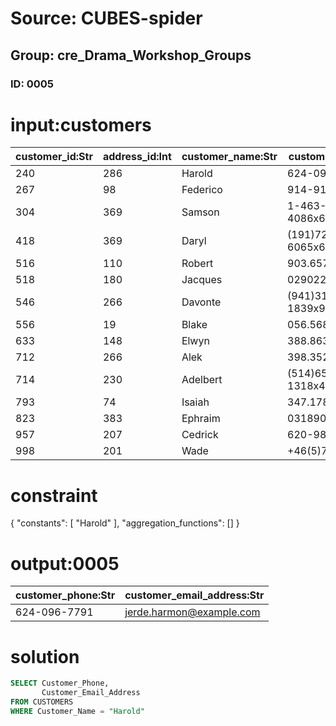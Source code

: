 # Source: CUBES-spider
## Group: cre_Drama_Workshop_Groups
### ID: 0005

# input:customers

| customer_id:Str | address_id:Int | customer_name:Str | customer_phone:Str | customer_email_address:Str | other_details:Str |
|---|---|---|---|---|---|
| 240 | 286 | Harold | 624-096-7791 | jerde.harmon@example.com | nan |
| 267 | 98 | Federico | 914-915-7483 | johnson27@example.com | nan |
| 304 | 369 | Samson | 1-463-121-4086x655 | dalton75@example.com | nan |
| 418 | 369 | Daryl | (191)727-6065x6351 | hickle.jazmyn@example.org | nan |
| 516 | 110 | Robert | 903.657.6967x467 | fheathcote@example.com | VIP |
| 518 | 180 | Jacques | 02902266118 | eleannon@example.org | nan |
| 546 | 266 | Davonte | (941)313-1839x94608 | keanu70@example.net | VIP |
| 556 | 19 | Blake | 056.568.7725 | clemens43@example.org | nan |
| 633 | 148 | Elwyn | 388.863.3459x0915 | ggrant@example.com | nan |
| 712 | 266 | Alek | 398.352.1753 | terry.nels@example.com | nan |
| 714 | 230 | Adelbert | (514)659-1318x46123 | hermann.veum@example.org | nan |
| 793 | 74 | Isaiah | 347.178.3326 | dudley08@example.net | nan |
| 823 | 383 | Ephraim | 03189033909 | gage.johns@example.org | nan |
| 957 | 207 | Cedrick | 620-987-5897 | nschmidt@example.org | nan |
| 998 | 201 | Wade | +46(5)7576252034 | cassin.cielo@example.org | nan |

# constraint

{
  "constants": [
    "Harold"
  ],
  "aggregation_functions": []
}

# output:0005

| customer_phone:Str | customer_email_address:Str |
|---|---|
| 624-096-7791 | jerde.harmon@example.com |

# solution

```sql
SELECT Customer_Phone,
       Customer_Email_Address
FROM CUSTOMERS
WHERE Customer_Name = "Harold"
```
